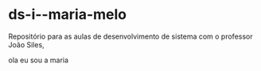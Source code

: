 # ds-i--maria-melo
Repositório para as aulas de desenvolvimento de sistema com o professor João Siles,

ola eu sou a maria

